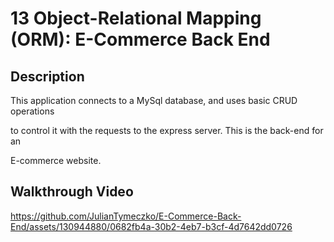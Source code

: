# 13 Object-Relational Mapping (ORM): E-Commerce Back End

## Description

This application connects to a MySql database, and uses basic CRUD operations 

to control it with the requests to the express server. This is the back-end for an 

E-commerce website.



## Walkthrough Video



https://github.com/JulianTymeczko/E-Commerce-Back-End/assets/130944880/0682fb4a-30b2-4eb7-b3cf-4d7642dd0726

